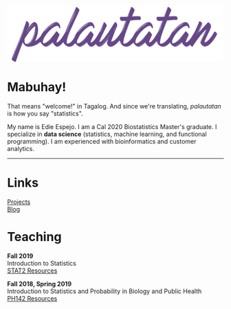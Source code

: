 <a href="/"><img src="images/banners_github.003.jpg"></a>


# Mabuhay!
That means "welcome!" in Tagalog. And since we're translating, *palautatan* is how you say "statistics".

My name is Edie Espejo. I am a Cal 2020 Biostatistics Master's graduate. I specialize in **data science** (statistics, machine learning, and functional programming). I am experienced with bioinformatics and customer analytics.

___

# Links
<a href="projects">Projects</a>  
<a href="blogs">Blog</a>  

# Teaching
**Fall 2019**    
Introduction to Statistics  
<a href="stat2">STAT2 Resources</a>  

**Fall 2018, Spring 2019**    
Introduction to Statistics and Probability in Biology and Public Health   
<a href="ph142">PH142 Resources</a>
